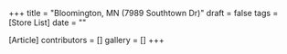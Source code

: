 +++
title = "Bloomington, MN (7989 Southtown Dr)"
draft = false
tags = [Store List]
date = ""

[Article]
contributors = []
gallery = []
+++